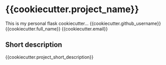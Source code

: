 # {{cookiecutter.project_name}}

This is my personal flask cookiecutter...
{{cookiecutter.github_username}}
{{cookiecutter.full_name}}
{{cookiecutter.email}}

## Short description
{{cookiecutter.project_short_description}}
